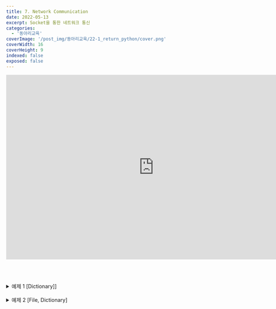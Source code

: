 ```yaml
---
title: 7. Network Communication
date: 2022-05-13
excerpt: Socket을 통한 네트워크 통신
categories:
  - '동아리교육'
coverImage: '/post_img/동아리교육/22-1_return_python/cover.png'
coverWidth: 16
coverHeight: 9
indexed: false
exposed: false
---
```


<iframe width="800" height="500" src="https://www.youtube.com/embed/4ISt4I63eso" title="YouTube video player" frameborder="0" allow="accelerometer; autoplay; clipboard-write; encrypted-media; gyroscope; picture-in-picture" allowfullscreen></iframe>

<br><br>

<details markdown="1">
<summary>예제 1 [Dictionary]]</summary>

dictionary를 입력으로 받아, Key와 Value의 관계를 뒤집은 dictionary를 반환하는 함수 reverse를 작성하시오.<br>

함수 입력 예시

```python
    {'A': 0, 'B': 1, 'C': 0, 'D': 2, 'E': 2}
```

함수 반환 예시

```python
    {0: ['A', 'C'], 1: ['B'], 2: ['D', 'E']}
```

</details>

<br>

<details markdown="1">
<summary>예제 2 [File, Dictionary]</summary>

파일 score.txt에 한줄에 점수 하나씩 총 20개의 점수가 저장되어 있다.
점수는 0~100점 사이이고 90~100점은 A, 80~90점 미만은 B, 70~80점 미만은 C, 60~70점 미만은 D, 60점 미만은 모두 F이다
score.txt에서 점수를 읽어 dictionary를 생성한다.
key는 학점이고, value에 list로 각각의 점수를 저장한다<br>

score.txt

```python
    95
    83
    87
    100
    65
    72
    43
    85
    77
    66
    88
    91
    54
    79
    98
    21
    100
    79
    68
    92
```

츨력 예시

```python
    ('A', [95, 100, 91, 98, 100, 92])
    ('B', [83, 87, 85, 88])
    ('C', [72, 77, 79, 79])
    ('D', [65, 66, 68])
    ('F', [43, 54, 21])
```

```python
    0 0 0 0 1
    0 0 0 1 1
    0 0 1 1 1
    0 1 1 1 1
    1 1 1 1 1

    0 0 0 0 0 0 0 1
    0 0 0 0 0 0 1 1
    0 0 0 0 0 1 1 1
    0 0 0 0 1 1 1 1
    0 0 0 1 1 1 1 1
    0 0 1 1 1 1 1 1
    0 1 1 1 1 1 1 1
    1 1 1 1 1 1 1 1
```

</details>

<br>
